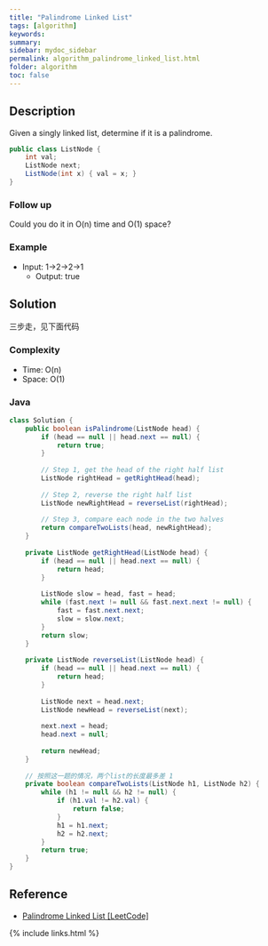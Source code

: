 ```yaml
---
title: "Palindrome Linked List"
tags: [algorithm]
keywords:
summary:
sidebar: mydoc_sidebar
permalink: algorithm_palindrome_linked_list.html
folder: algorithm
toc: false
---
```


## Description
Given a singly linked list, determine if it is a palindrome.
```java
public class ListNode {
    int val;
    ListNode next;
    ListNode(int x) { val = x; }
}
```

### Follow up
Could you do it in O(n) time and O(1) space?

### Example
* Input: 1->2->2->1 
  * Output: true

## Solution
三步走，见下面代码

### Complexity
* Time: O(n)
* Space: O(1)

### Java
```java
class Solution {
    public boolean isPalindrome(ListNode head) {
        if (head == null || head.next == null) {
            return true;
        }
        
        // Step 1, get the head of the right half list
        ListNode rightHead = getRightHead(head);
        
        // Step 2, reverse the right half list
        ListNode newRightHead = reverseList(rightHead);
        
        // Step 3, compare each node in the two halves
        return compareTwoLists(head, newRightHead);
    }
    
    private ListNode getRightHead(ListNode head) {
        if (head == null || head.next == null) {
            return head;
        }
        
        ListNode slow = head, fast = head;
        while (fast.next != null && fast.next.next != null) {
            fast = fast.next.next;
            slow = slow.next;
        }
        return slow;
    }
    
    private ListNode reverseList(ListNode head) {
        if (head == null || head.next == null) {
            return head;
        }
        
        ListNode next = head.next;
        ListNode newHead = reverseList(next);
        
        next.next = head;
        head.next = null;
        
        return newHead;
    }
    
    // 按照这一题的情况，两个list的长度最多差 1
    private boolean compareTwoLists(ListNode h1, ListNode h2) {
        while (h1 != null && h2 != null) {
            if (h1.val != h2.val) {
                return false;
            }
            h1 = h1.next;
            h2 = h2.next;
        }
        return true;
    }
}
```

## Reference
* [Palindrome Linked List [LeetCode]](https://leetcode.com/problems/palindrome-linked-list/description/)

{% include links.html %}
